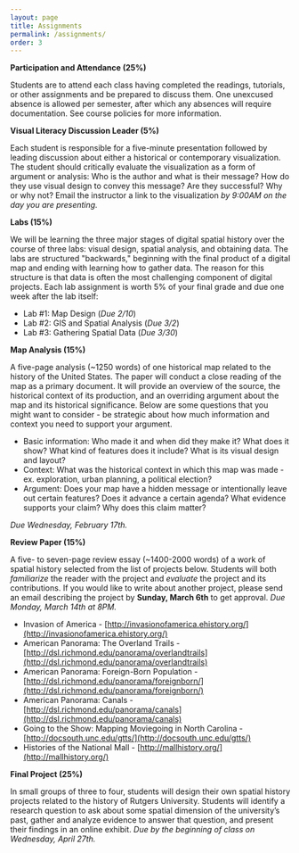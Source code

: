 ```yaml
---
layout: page
title: Assignments
permalink: /assignments/
order: 3
---
```


**Participation and Attendance (25%)**

Students are to attend each class having completed the readings, tutorials, or other assignments and be prepared to discuss them. One unexcused absence is allowed per semester, after which any absences will require documentation. See course policies for more information. 

**Visual Literacy Discussion Leader (5%)**

Each student is responsible for a five-minute presentation followed by leading discussion about either a historical or contemporary visualization. The student should critically evaluate the visualization as a form of argument or analysis: Who is the author and what is their message? How do they use visual design to convey this message? Are they successful? Why or why not? Email the instructor a link to the visualization *by 9:00AM on the day you are presenting.*

**Labs (15%)**

We will be learning the three major stages of digital spatial history over the course of three labs: visual design, spatial analysis, and obtaining data. The labs are structured "backwards," beginning with the final product of a digital map and ending with learning how to gather data. The reason for this structure is that data is often the most challenging component of digital projects. Each lab assignment is worth 5% of your final grade and due one week after the lab itself:

- Lab #1: Map Design (*Due 2/10*)
- Lab #2: GIS and Spatial Analysis (*Due 3/2*)
- Lab #3: Gathering Spatial Data (*Due 3/30*)

**Map Analysis (15%)**

A five-page analysis (~1250 words) of one historical map related to the history of the United States. The paper will conduct a close reading of the map as a primary document. It will provide an overview of the source, the historical context of its production, and an overriding argument about the map and its historical significance. Below are some questions that you might want to consider - be strategic about how much information and context you need to support your argument.

- Basic information: Who made it and when did they make it? What does it show? What kind of features does it include? What is its visual design and layout?
- Context: What was the historical context in which this map was made - ex. exploration, urban planning, a political election?  
- Argument: Does your map have a hidden message or intentionally leave out certain features? Does it advance a certain agenda? What evidence supports your claim? Why does this claim matter?

*Due Wednesday, February 17th.*

**Review Paper (15%)** 

A five- to seven-page review essay (~1400-2000 words) of a work of spatial history selected from the list of projects below. Students will both *familiarize* the reader with the project and *evaluate* the project and its contributions. If you would like to write about another project, please send an email describing the project by **Sunday, March 6th** to get approval. *Due Monday, March 14th at 8PM.*

- Invasion of America - [http://invasionofamerica.ehistory.org/](http://invasionofamerica.ehistory.org/)
- American Panorama: The Overland Trails - [http://dsl.richmond.edu/panorama/overlandtrails](http://dsl.richmond.edu/panorama/overlandtrails)
- American Panorama: Foreign-Born Population - [http://dsl.richmond.edu/panorama/foreignborn/](http://dsl.richmond.edu/panorama/foreignborn/)
- American Panorama: Canals - [http://dsl.richmond.edu/panorama/canals](http://dsl.richmond.edu/panorama/canals)
- Going to the Show: Mapping Moviegoing in North Carolina - [http://docsouth.unc.edu/gtts/](http://docsouth.unc.edu/gtts/)
- Histories of the National Mall - [http://mallhistory.org/](http://mallhistory.org/)

**Final Project (25%)**

In small groups of three to four, students will design their own spatial history projects related to the history of Rutgers University. Students will identify a research question to ask about some spatial dimension of the university’s past, gather and analyze evidence to answer that question, and present their findings in an online exhibit. *Due by the beginning of class on Wednesday, April 27th.*


